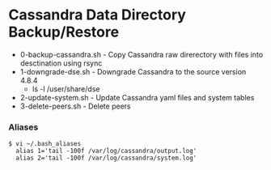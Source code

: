 Cassandra Data Directory Backup/Restore
=======================================

* 0-backup-cassandra.sh - Copy Cassandra raw direrectory with files into desctination using rsync
* 1-downgrade-dse.sh - Downgrade Cassandra to the source version 4.8.4 
  * ls -l /user/share/dse
* 2-update-system.sh - Update Cassandra yaml files and system tables
* 3-delete-peers.sh - Delete peers

### Aliases

```
$ vi ~/.bash_aliases
  alias 1='tail -100f /var/log/cassandra/output.log'
  alias 2='tail -100f /var/log/cassandra/system.log'
```

